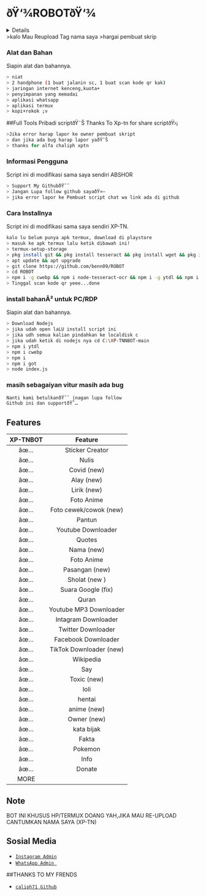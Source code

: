 # ðŸ‘¾ROBOTðŸ‘¾
<p
<div align="center">
<details>
 
</details>
>kalo Mau Reupload Tag nama saya
>hargai pembuat skrip





### Alat dan Bahan
Siapin alat dan bahannya.
```bash
> niat
> 2 handphone (1 buat jalanin sc, 1 buat scan kode qr kak)
> jaringan internet kenceng,kuota+
> penyimpanan yang memadai
> aplikasi whatsapp
> aplikasi termux
> kopi+rokok ;v
```

##Full Tools Pribadi scriptðŸ˜Š
Thanks To Xp-tn for share scriptðŸ›¡
```bash
>Jika error harap lapor ke owner pembuat skript
> dan jika ada bug harap lapor yaðŸ˜Š
> thanks for alfa chaliph xptn 
```


### Informasi Pengguna
Script ini di modifikasi sama saya sendiri ABSHOR
```bash
> Support My GithubðŸ˜˜
> Jangan Lupa follow github sayaðŸ¤—
> jika error lapor ke Pembuat script chat wa link ada di github 
```
### Cara Installnya
Script ini di modifikasi sama saya sendiri XP-TN.
```bash
kalo lu belum punya apk termux, download di playstore
> masuk ke apk termux lalu ketik dibawah ini!
> termux-setup-storage
> pkg install git && pkg install tesseract && pkg install wget && pkg install ffmpeg && pkg install nodejs
> apt update && apt upgrade
> git clone https://github.com/benn09/ROBOT
> cd ROBOT
> npm i -g cwebp && npm i node-tesseract-ocr && npm i -g ytdl && npm i  && npm i got && node index js
> Tinggal scan kode qr yeee...done
```
### install bahanÂ² untuk PC/RDP
Siapin alat dan bahannya.
```bash
> Download Nodejs
> jika udah open laLU install script ini
> jika udh semua kalian pindahkan ke localdisk c
> jika udah ketik di nodejs nya cd C:\XP-TNNBOT-main
> npm i ytdl
> npm i cwebp
> npm i
> npm i got
> node index.js
```
### masih sebagaiyan vitur masih ada bug
```php
Nanti kami betulkanðŸ˜˜ jnagan lupa follow
Github ini dan supportðŸ˜…
```
## Features

| XP-TNBOT      |                   Feature        |
 :-----------: | :------------------------------: |
|       âœ…       | Sticker Creator                  |
|       âœ…       | Nulis                            |
|       âœ…       | Covid (new)                      |
|       âœ…       | Alay (new)                       |
|       âœ…       | Lirik (new)                      |
|       âœ…       | Foto Anime                       |
|       âœ…       | Foto cewek/cowok (new)           |
|       âœ…       | Pantun                           |
|       âœ…       | Youtube Downloader               |
|       âœ…       | Quotes                           |
|       âœ…       | Nama (new)                       |
|       âœ…       | Foto Anime                       |
|       âœ…       | Pasangan (new)                   |
|       âœ…       | Sholat (new )                    |
|       âœ…       | Suara Google (fix)               |
|       âœ…       | Quran                            |
|       âœ…       | Youtube MP3 Downloader           |
|       âœ…       | Intagram Downloader              |
|       âœ…       | Twitter Downloader               |
|       âœ…       | Facebook Downloader              |
|       âœ…       | TikTok Downloader  (new)         |
|       âœ…       | Wikipedia                        |
|       âœ…       | Say                              |
|       âœ…       | Toxic (new)                      |
|       âœ…       | loli                             |
|       âœ…       | hentai                           |
|       âœ…       | anime (new)                      |
|       âœ…       | Owner (new)                      |
|       âœ…       | kata bijak                       |
|       âœ…       | Fakta                            |
|       âœ…       | Pokemon                          |
|       âœ…       | Info                             |
|       âœ…       | Donate                           |
|                   MORE                           |

## Note
BOT INI KHUSUS HP/TERMUX DOANG YAH,JIKA MAU RE-UPLOAD CANTUMKAN NAMA SAYA (XP-TN)

## Sosial Media 
* [`Instagram Admin`](https://instagram.com/_abshor)
* [`WhatsApp Admin `](https://wa.me/+6285878052366)

##THANKS TO MY FRENDS
* [`caliph71 Github`](https://github.com/Caliph71)
<p align="center">
<a href="https://www.appcreator24.com/app1317131"</a>
</p>
